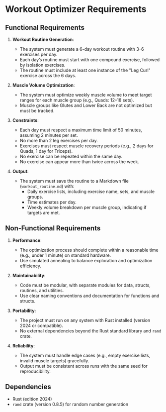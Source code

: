 # Workout Optimizer Requirements

## Functional Requirements

1. **Workout Routine Generation**:
   - The system must generate a 6-day workout routine with 3–6 exercises per day.
   - Each day’s routine must start with one compound exercise, followed by isolation exercises.
   - The routine must include at least one instance of the "Leg Curl" exercise across the 6 days.

2. **Muscle Volume Optimization**:
   - The system must optimize weekly muscle volume to meet target ranges for each muscle group (e.g., Quads: 12–18 sets).
   - Muscle groups like Glutes and Lower Back are not optimized but must be tracked.

3. **Constraints**:
   - Each day must respect a maximum time limit of 50 minutes, assuming 2 minutes per set.
   - No more than 2 leg exercises per day.
   - Exercises must respect muscle recovery periods (e.g., 2 days for Quads, 1 day for Triceps).
   - No exercise can be repeated within the same day.
   - No exercise can appear more than twice across the week.

4. **Output**:
   - The system must save the routine to a Markdown file (`workout_routine.md`) with:
     - Daily exercise lists, including exercise name, sets, and muscle groups.
     - Time estimates per day.
     - Weekly volume breakdown per muscle group, indicating if targets are met.

## Non-Functional Requirements

1. **Performance**:
   - The optimization process should complete within a reasonable time (e.g., under 1 minute) on standard hardware.
   - Use simulated annealing to balance exploration and optimization efficiency.

2. **Maintainability**:
   - Code must be modular, with separate modules for data, structs, routines, and utilities.
   - Use clear naming conventions and documentation for functions and structs.

3. **Portability**:
   - The project must run on any system with Rust installed (version 2024 or compatible).
   - No external dependencies beyond the Rust standard library and `rand` crate.

4. **Reliability**:
   - The system must handle edge cases (e.g., empty exercise lists, invalid muscle targets) gracefully.
   - Output must be consistent across runs with the same seed for reproducibility.

## Dependencies
- Rust (edition 2024)
- `rand` crate (version 0.8.5) for random number generation